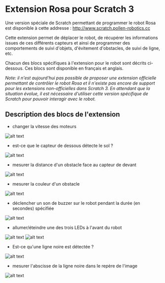 # Extension Rosa pour Scratch 3

Une version spéciale de Scratch permettant de programmer le robot Rosa est disponible à cette addresse : http://www.scratch.pollen-robotics.cc

Cette extension permet de déplacer le robot, de récupérer les informations issues de ces différents capteurs et ainsi de programmer des comportements de suivi d'objets, d'évitement d'obstacles, de suivi de ligne, etc.

Chacun des blocs spécifiques à l'extension pour le robot sont décrits ci-dessous. Ces blocs sont disponible en français et anglais.

*Note: il n'est aujourd'hui pas possible de proposer une extension officielle permettant de contrôler le robot Rosa et il n'existe pas encore de support pour les extensions non-officielles dans Scratch 3. En attendant que la situation évolue, il est nécessaire d'utiliser cette version spécifique de Scratch pour pouvoir interagir avec le robot.*

## Description des blocs de l'extension

* changer la vitesse des moteurs

![alt text](./imgs/motor-speed.png "Set motor speed")

* est-ce que le capteur de dessous détecte le sol ?

![alt text](./imgs/ground-detected.png "Ground detected?")

* mesurer la distance d'un obstacle face au capteur de devant

![alt text](./imgs/distance-sensor.png "Get distance")

* mesurer la couleur d'un obstacle

![alt text](./imgs/get-color.png "Get color")

* déclencher un son de buzzer sur le robot pendant la durée (en secondes) spécifiée

![alt text](./imgs/buzz.png "Buzz for a duration.")

* allumer/éteindre une des trois LEDs à l'avant du robot

![alt text](./imgs/led-on.png "Turn led on")
![alt text](./imgs/led-off.png "Turn led off")

* Est-ce qu'une ligne noire est détectée ?

![alt text](./imgs/line-detected.png "Line detected?")

* mesurer l'abscisse de la ligne noire dans le repère de l'image

![alt text](./imgs/line-center.png "Line center")
